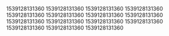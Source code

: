 1539128131360
1539128131360
1539128131360
1539128131360
1539128131360
1539128131360
1539128131360
1539128131360
1539128131360
1539128131360
1539128131360
1539128131360
1539128131360
1539128131360
1539128131360